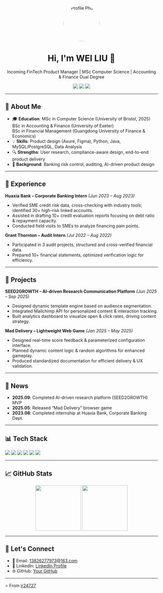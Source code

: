 <!-- 个人主页 README.md -->

<!-- 顶部 Banner / 头像 -->
<p align="center">
  <img src="https://avatars.githubusercontent.com/你的GitHub用户名" width="120" style="border-radius:50%;" alt="Profile Photo" />
</p>

<h1 align="center">Hi, I'm WEI LIU 👋</h1>
<p align="center">
  Incoming FinTech Product Manager | MSc Computer Science | Accounting & Finance Dual Degree
</p>

<!-- 徽章 -->
<p align="center">
  <a href="mailto:13826277973@163.com"><img src="https://img.shields.io/badge/Email-Contact-blue?style=flat&logo=gmail" /></a>
  <a href="https://www.linkedin.com/"><img src="https://img.shields.io/badge/LinkedIn-Profile-blue?style=flat&logo=linkedin" /></a>
  <a href="https://github.com/你的GitHub用户名"><img src="https://img.shields.io/github/followers/你的GitHub用户名?label=Follow&style=social" /></a>
</p>

---

## 🎯 About Me
- 🎓 **Education**: MSc in Computer Science (University of Bristol, 2025)  
  BSc in Accounting & Finance (University of Exeter)  
  BSc in Financial Management (Guangdong University of Finance & Economics)  
- 💡 **Skills**: Product design (Axure, Figma), Python, Java, MySQL/PostgreSQL, Data Analysis  
- 🔍 **Strengths**: User research, compliance-aware design, end-to-end product delivery  
- 🏦 **Background**: Banking risk control, auditing, AI-driven product design  

---

## 💼 Experience

**Huaxia Bank – Corporate Banking Intern** *(Jun 2023 – Aug 2023)*  
- Verified SME credit risk data, cross-checking with industry tools; identified 30+ high-risk linked accounts.  
- Assisted in drafting 10+ credit evaluation reports focusing on debt ratio & repayment capacity.  
- Conducted field visits to SMEs to analyze financing pain points.

**Grant Thornton – Audit Intern** *(Jul 2022 – Aug 2022)*  
- Participated in 3 audit projects, structured and cross-verified financial data.  
- Prepared 10+ financial statements, optimized verification logic for efficiency.  

---

## 🚀 Projects

**SEED2GROWTH – AI-driven Research Communication Platform** *(Jun 2025 – Sep 2025)*  
- Designed dynamic template engine based on audience segmentation.  
- Integrated Mailchimp API for personalized content & interaction tracking.  
- Built analytics dashboard to visualize open & click rates, driving content strategy.  

**Mad Delivery – Lightweight Web Game** *(Jan 2025 – May 2025)*  
- Designed real-time score feedback & parameterized configuration interface.  
- Planned dynamic content logic & random algorithms for enhanced gameplay.  
- Produced standardized documentation for efficient delivery & UX validation.  

---

## 📢 News
- **2025.09**: Completed AI-driven research platform (SEED2GROWTH) MVP  
- **2025.05**: Released “Mad Delivery” browser game  
- **2023.08**: Completed internship at Huaxia Bank, Corporate Banking Dept.  

---

## 📊 Tech Stack
<p>
  <img src="https://img.shields.io/badge/Tool-Axure-blue?logo=axure&style=for-the-badge" />
  <img src="https://img.shields.io/badge/Tool-Figma-purple?logo=figma&style=for-the-badge" />
  <img src="https://img.shields.io/badge/Code-Python-yellow?logo=python&style=for-the-badge" />
  <img src="https://img.shields.io/badge/Code-Java-orange?logo=java&style=for-the-badge" />
  <img src="https://img.shields.io/badge/Database-MySQL-blue?logo=mysql&style=for-the-badge" />
  <img src="https://img.shields.io/badge/Database-PostgreSQL-blue?logo=postgresql&style=for-the-badge" />
</p>

---

## 📈 GitHub Stats
<p align="center">
  <img src="https://github-readme-stats.vercel.app/api?username=你的GitHub用户名&show_icons=true&theme=radical" height="150" />
  <img src="https://github-readme-stats.vercel.app/api/top-langs/?username=你的GitHub用户名&layout=compact&theme=radical" height="150" />
</p>

---

## 💬 Let's Connect
- 📧 Email: [13826277973@163.com](mailto:13826277973@163.com)  
- 💼 LinkedIn: [LinkedIn Profile](https://www.linkedin.com/)  
- 🌐 GitHub: [Your GitHub](https://github.com/ir24727)  

---

⭐️ From [ir24727](https://github.com/ir24727)
